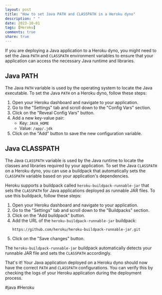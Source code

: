 ```yaml
---
layout: post
title: "How to set Java PATH and CLASSPATH in a Heroku dyno"
description: " "
date: 2023-10-01
tags: [Heroku]
comments: true
share: true
---
```


If you are deploying a Java application to a Heroku dyno, you might need to set the Java `PATH` and `CLASSPATH` environment variables to ensure that your application can access the necessary Java runtime and libraries.

## Java PATH
The Java `PATH` variable is used by the operating system to locate the Java executable. To set the Java `PATH` on a Heroku dyno, follow these steps:

1. Open your Heroku dashboard and navigate to your application.
2. Go to the "Settings" tab and scroll down to the "Config Vars" section.
3. Click on the "Reveal Config Vars" button.
4. Add a new key-value pair:
   - Key: `JAVA_HOME`
   - Value: `/app/.jdk`
5. Click on the "Add" button to save the new configuration variable.

## Java CLASSPATH
The Java `CLASSPATH` variable is used by the Java runtime to locate the classes and libraries required by your application. To set the Java `CLASSPATH` on a Heroku dyno, you can use a buildpack that automatically sets the `CLASSPATH` variable based on your application's dependencies.

Heroku supports a buildpack called `heroku-buildpack-runnable-jar` that sets the `CLASSPATH` for Java applications deployed as runnable JAR files. To use this buildpack, follow these steps:

1. Open your Heroku dashboard and navigate to your application.
2. Go to the "Settings" tab and scroll down to the "Buildpacks" section.
3. Click on the "Add buildpack" button.
4. Add the URL of the `heroku-buildpack-runnable-jar` buildpack:
   ```
   https://github.com/heroku/heroku-buildpack-runnable-jar.git
   ```
5. Click on the "Save changes" button.

The `heroku-buildpack-runnable-jar` buildpack automatically detects your runnable JAR file and sets the `CLASSPATH` accordingly.

That's it! Your Java application deployed on a Heroku dyno should now have the correct `PATH` and `CLASSPATH` configurations. You can verify this by checking the logs of your Heroku application during the deployment process. 

#java #Heroku